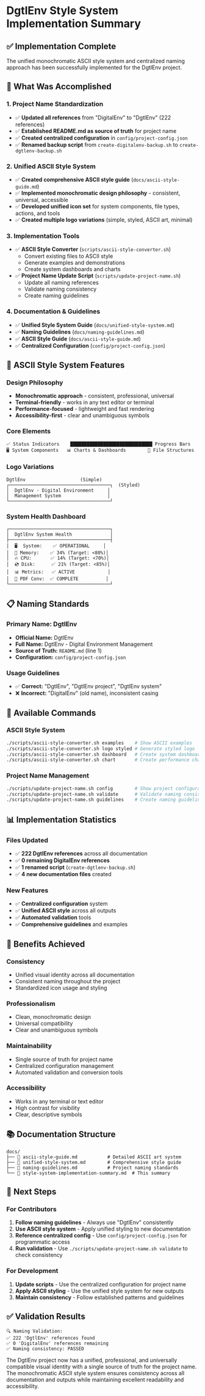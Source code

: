 # DgtlEnv Style System Implementation Summary

## ✅ Implementation Complete

The unified monochromatic ASCII style system and centralized naming approach has been successfully implemented for the DgtlEnv project.

## 🎯 What Was Accomplished

### 1. **Project Name Standardization**
- ✅ **Updated all references** from "DigitalEnv" to "DgtlEnv" (222 references)
- ✅ **Established README.md as source of truth** for project name
- ✅ **Created centralized configuration** in `config/project-config.json`
- ✅ **Renamed backup script** from `create-digitalenv-backup.sh` to `create-dgtlenv-backup.sh`

### 2. **Unified ASCII Style System**
- ✅ **Created comprehensive ASCII style guide** (`docs/ascii-style-guide.md`)
- ✅ **Implemented monochromatic design philosophy** - consistent, universal, accessible
- ✅ **Developed unified icon set** for system components, file types, actions, and tools
- ✅ **Created multiple logo variations** (simple, styled, ASCII art, minimal)

### 3. **Implementation Tools**
- ✅ **ASCII Style Converter** (`scripts/ascii-style-converter.sh`)
  - Convert existing files to ASCII style
  - Generate examples and demonstrations
  - Create system dashboards and charts
- ✅ **Project Name Update Script** (`scripts/update-project-name.sh`)
  - Update all naming references
  - Validate naming consistency
  - Create naming guidelines

### 4. **Documentation & Guidelines**
- ✅ **Unified Style System Guide** (`docs/unified-style-system.md`)
- ✅ **Naming Guidelines** (`docs/naming-guidelines.md`)
- ✅ **ASCII Style Guide** (`docs/ascii-style-guide.md`)
- ✅ **Centralized Configuration** (`config/project-config.json`)

## 🎨 ASCII Style System Features

### **Design Philosophy**
- **Monochromatic approach** - consistent, professional, universal
- **Terminal-friendly** - works in any text editor or terminal
- **Performance-focused** - lightweight and fast rendering
- **Accessibility-first** - clear and unambiguous symbols

### **Core Elements**
```
✅ Status Indicators    ██████████████████████████████ Progress Bars
🖥️ System Components   📊 Charts & Dashboards        📁 File Structures
```

### **Logo Variations**
```
DgtlEnv                    (Simple)
┌─────────────────────────────────────┐  (Styled)
│  DgtlEnv - Digital Environment     │
│  Management System                 │
└─────────────────────────────────────┘
```

### **System Health Dashboard**
```
┌─────────────────────────────────────┐
│  DgtlEnv System Health              │
├─────────────────────────────────────┤
│  🖥️  System:    ✅ OPERATIONAL     │
│  💾 Memory:    ✅ 34% (Target: <80%)│
│  🔥 CPU:       ✅ 14% (Target: <70%)│
│  💿 Disk:      ✅ 21% (Target: <85%)│
│  📊 Metrics:   ✅ ACTIVE            │
│  📄 PDF Conv:  ✅ COMPLETE          │
└─────────────────────────────────────┘
```

## 📋 Naming Standards

### **Primary Name: DgtlEnv**
- **Official Name:** DgtlEnv
- **Full Name:** DgtlEnv - Digital Environment Management
- **Source of Truth:** `README.md` (line 1)
- **Configuration:** `config/project-config.json`

### **Usage Guidelines**
- ✅ **Correct:** "DgtlEnv", "DgtlEnv project", "DgtlEnv system"
- ❌ **Incorrect:** "DigitalEnv" (old name), inconsistent casing

## 🔧 Available Commands

### **ASCII Style System**
```bash
./scripts/ascii-style-converter.sh examples    # Show ASCII examples
./scripts/ascii-style-converter.sh logo styled # Generate styled logo
./scripts/ascii-style-converter.sh dashboard   # Create system dashboard
./scripts/ascii-style-converter.sh chart       # Create performance chart
```

### **Project Name Management**
```bash
./scripts/update-project-name.sh config        # Show project configuration
./scripts/update-project-name.sh validate      # Validate naming consistency
./scripts/update-project-name.sh guidelines    # Create naming guidelines
```

## 📊 Implementation Statistics

### **Files Updated**
- ✅ **222 DgtlEnv references** across all documentation
- ✅ **0 remaining DigitalEnv references**
- ✅ **1 renamed script** (`create-dgtlenv-backup.sh`)
- ✅ **4 new documentation files** created

### **New Features**
- ✅ **Centralized configuration** system
- ✅ **Unified ASCII style** across all outputs
- ✅ **Automated validation** tools
- ✅ **Comprehensive guidelines** and examples

## 🎯 Benefits Achieved

### **Consistency**
- Unified visual identity across all documentation
- Consistent naming throughout the project
- Standardized icon usage and styling

### **Professionalism**
- Clean, monochromatic design
- Universal compatibility
- Clear and unambiguous symbols

### **Maintainability**
- Single source of truth for project name
- Centralized configuration management
- Automated validation and conversion tools

### **Accessibility**
- Works in any terminal or text editor
- High contrast for visibility
- Clear, descriptive symbols

## 📚 Documentation Structure

```
docs/
├── 📄 ascii-style-guide.md           # Detailed ASCII art system
├── 📄 unified-style-system.md        # Comprehensive style guide
├── 📄 naming-guidelines.md           # Project naming standards
└── 📄 style-system-implementation-summary.md  # This summary
```

## 🔄 Next Steps

### **For Contributors**
1. **Follow naming guidelines** - Always use "DgtlEnv" consistently
2. **Use ASCII style system** - Apply unified styling to new documentation
3. **Reference centralized config** - Use `config/project-config.json` for programmatic access
4. **Run validation** - Use `./scripts/update-project-name.sh validate` to check consistency

### **For Development**
1. **Update scripts** - Use the centralized configuration for project name
2. **Apply ASCII styling** - Use the unified style system for new outputs
3. **Maintain consistency** - Follow established patterns and guidelines

## ✅ Validation Results

```
🔍 Naming Validation:
✅ 222 'DgtlEnv' references found
✅ 0 'DigitalEnv' references remaining
✅ Naming consistency: PASSED
```

The DgtlEnv project now has a unified, professional, and universally compatible visual identity with a single source of truth for the project name. The monochromatic ASCII style system ensures consistency across all documentation and outputs while maintaining excellent readability and accessibility.

